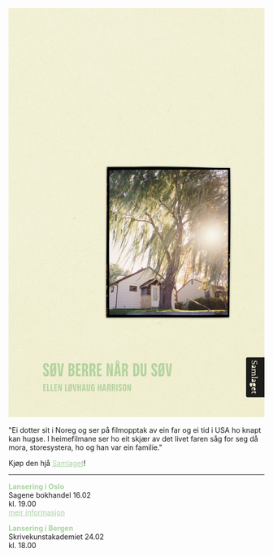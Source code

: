 ![Omslag](docs/assets/Harrison_tilnett.png)

"Ei dotter sit i Noreg og ser på filmopptak av ein far og ei tid i USA ho knapt kan hugse. I heimefilmane ser ho eit skjær av det livet faren såg for seg då mora, storesystera, ho og han var ein familie."
  
Kjøp den hjå <a href="https://samlaget.no/collections/varens-boker-2023/products/sov-berre-nar-du-sov-1" style="color:#a8d3a0;">Samlaget</a>!

---


<b style="color:#a8d3a0;">Lansering i Oslo</b>   
Sagene bokhandel 16.02  
kl. 19.00   
<a href="https://fb.me/e/3mRjyNnb7" style="color:#a8d3a0;">meir informasjon</a>
  
  
<b style="color:#a8d3a0;">Lansering i Bergen</b>  
Skrivekunstakademiet 24.02   
kl. 18.00   
